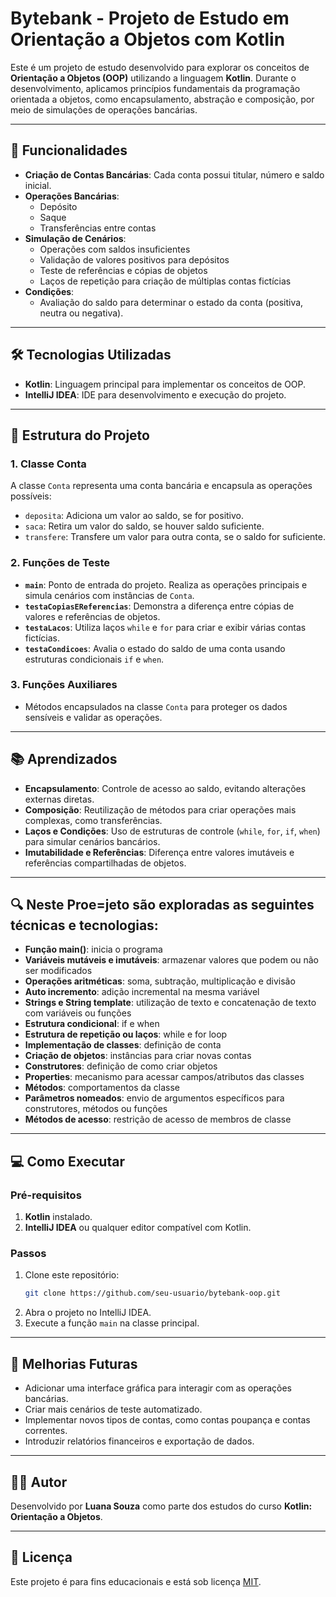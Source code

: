 # Bytebank - Projeto de Estudo em Orientação a Objetos com Kotlin

Este é um projeto de estudo desenvolvido para explorar os conceitos de **Orientação a Objetos (OOP)** utilizando a linguagem **Kotlin**. Durante o desenvolvimento, aplicamos princípios fundamentais da programação orientada a objetos, como encapsulamento, abstração e composição, por meio de simulações de operações bancárias.

---

## 🚀 Funcionalidades

- **Criação de Contas Bancárias**: Cada conta possui titular, número e saldo inicial.
- **Operações Bancárias**:
  - Depósito
  - Saque
  - Transferências entre contas
- **Simulação de Cenários**:
  - Operações com saldos insuficientes
  - Validação de valores positivos para depósitos
  - Teste de referências e cópias de objetos
  - Laços de repetição para criação de múltiplas contas fictícias
- **Condições**:
  - Avaliação do saldo para determinar o estado da conta (positiva, neutra ou negativa).

---

## 🛠️ Tecnologias Utilizadas

- **Kotlin**: Linguagem principal para implementar os conceitos de OOP.
- **IntelliJ IDEA**: IDE para desenvolvimento e execução do projeto.

---

## 🔧 Estrutura do Projeto

### 1. **Classe Conta**
A classe `Conta` representa uma conta bancária e encapsula as operações possíveis:
- `deposita`: Adiciona um valor ao saldo, se for positivo.
- `saca`: Retira um valor do saldo, se houver saldo suficiente.
- `transfere`: Transfere um valor para outra conta, se o saldo for suficiente.

### 2. **Funções de Teste**

- **`main`**: Ponto de entrada do projeto. Realiza as operações principais e simula cenários com instâncias de `Conta`.
- **`testaCopiasEReferencias`**: Demonstra a diferença entre cópias de valores e referências de objetos.
- **`testaLacos`**: Utiliza laços `while` e `for` para criar e exibir várias contas fictícias.
- **`testaCondicoes`**: Avalia o estado do saldo de uma conta usando estruturas condicionais `if` e `when`.

### 3. **Funções Auxiliares**
- Métodos encapsulados na classe `Conta` para proteger os dados sensíveis e validar as operações.

---

## 📚 Aprendizados

- **Encapsulamento**: Controle de acesso ao saldo, evitando alterações externas diretas.
- **Composição**: Reutilização de métodos para criar operações mais complexas, como transferências.
- **Laços e Condições**: Uso de estruturas de controle (`while`, `for`, `if`, `when`) para simular cenários bancários.
- **Imutabilidade e Referências**: Diferença entre valores imutáveis e referências compartilhadas de objetos.

---

## 🔍 Neste Proe=jeto são exploradas as seguintes técnicas e tecnologias:

- **Função main()**: inicia o programa
- **Variáveis mutáveis e imutáveis**: armazenar valores que podem ou não ser modificados
- **Operações aritméticas**: soma, subtração, multiplicação e divisão
- **Auto incremento**: adição incremental na mesma variável
- **Strings e String template**: utilização de texto e concatenação de texto com variáveis ou funções
- **Estrutura condicional**: if e when
- **Estrutura de repetição ou laços**: while e for loop
- **Implementação de classes**: definição de conta
- **Criação de objetos**: instâncias para criar novas contas
- **Construtores**: definição de como criar objetos
- **Properties**: mecanismo para acessar campos/atributos das classes
- **Métodos**: comportamentos da classe
- **Parâmetros nomeados**: envio de argumentos específicos para construtores, métodos ou funções
- **Métodos de acesso**: restrição de acesso de membros de classe

---

## 💻 Como Executar

### Pré-requisitos
1. **Kotlin** instalado.
2. **IntelliJ IDEA** ou qualquer editor compatível com Kotlin.

### Passos
1. Clone este repositório:
   ```bash
   git clone https://github.com/seu-usuario/bytebank-oop.git
   ```
2. Abra o projeto no IntelliJ IDEA.
3. Execute a função `main` na classe principal.

---

## 🔮 Melhorias Futuras

- Adicionar uma interface gráfica para interagir com as operações bancárias.
- Criar mais cenários de teste automatizado.
- Implementar novos tipos de contas, como contas poupança e contas correntes.
- Introduzir relatórios financeiros e exportação de dados.

---

## 🧑‍💻 Autor

Desenvolvido por **Luana Souza** como parte dos estudos do curso **Kotlin: Orientação a Objetos**.

---

## 📝 Licença

Este projeto é para fins educacionais e está sob licença [MIT](https://opensource.org/licenses/MIT).

